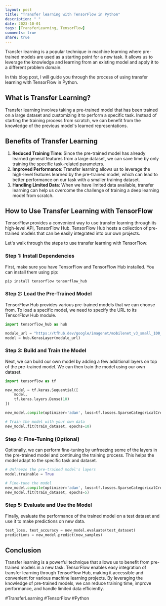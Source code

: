 ```yaml
---
layout: post
title: "Transfer learning with TensorFlow in Python"
description: " "
date: 2023-10-01
tags: [TransferLearning, TensorFlow]
comments: true
share: true
---
```


Transfer learning is a popular technique in machine learning where pre-trained models are used as a starting point for a new task. It allows us to leverage the knowledge and learning from an existing model and apply it to a different problem domain.

In this blog post, I will guide you through the process of using transfer learning with TensorFlow in Python.

## What is Transfer Learning?

Transfer learning involves taking a pre-trained model that has been trained on a large dataset and customizing it to perform a specific task. Instead of starting the training process from scratch, we can benefit from the knowledge of the previous model's learned representations.

## Benefits of Transfer Learning

1. **Reduced Training Time**: Since the pre-trained model has already learned general features from a large dataset, we can save time by only training the specific task-related parameters.
2. **Improved Performance**: Transfer learning allows us to leverage the high-level features learned by the pre-trained model, which can lead to better performance on our task with a smaller training dataset.
3. **Handling Limited Data**: When we have limited data available, transfer learning can help us overcome the challenge of training a deep learning model from scratch.

## How to Use Transfer Learning with TensorFlow

TensorFlow provides a convenient way to use transfer learning through its high-level API, TensorFlow Hub. TensorFlow Hub hosts a collection of pre-trained models that can be easily integrated into our own projects.

Let's walk through the steps to use transfer learning with TensorFlow:

### Step 1: Install Dependencies

First, make sure you have TensorFlow and TensorFlow Hub installed. You can install them using pip:

```python
pip install tensorflow tensorflow_hub
```

### Step 2: Load the Pre-Trained Model

TensorFlow Hub provides various pre-trained models that we can choose from. To load a specific model, we need to specify the URL to its TensorFlow Hub module.

```python
import tensorflow_hub as hub

module_url = "https://tfhub.dev/google/imagenet/mobilenet_v3_small_100_224/classification/5"
model = hub.KerasLayer(module_url)
```

### Step 3: Build and Train the Model

Next, we can build our own model by adding a few additional layers on top of the pre-trained model. We can then train the model using our own dataset.

```python
import tensorflow as tf

new_model = tf.keras.Sequential([
    model,
    tf.keras.layers.Dense(10)
])

new_model.compile(optimizer='adam', loss=tf.losses.SparseCategoricalCrossentropy(from_logits=True), metrics=['accuracy'])

# Train the model with your own data
new_model.fit(train_dataset, epochs=10)
```

### Step 4: Fine-Tuning (Optional)

Optionally, we can perform fine-tuning by unfreezing some of the layers in the pre-trained model and continuing the training process. This helps the model adapt to the specific task and dataset.

```python
# Unfreeze the pre-trained model's layers
model.trainable = True

# Fine-tune the model
new_model.compile(optimizer='adam', loss=tf.losses.SparseCategoricalCrossentropy(from_logits=True), metrics=['accuracy'])
new_model.fit(train_dataset, epochs=5)
```

### Step 5: Evaluate and Use the Model

Finally, evaluate the performance of the trained model on a test dataset and use it to make predictions on new data.

```python
test_loss, test_accuracy = new_model.evaluate(test_dataset)
predictions = new_model.predict(new_samples)
```

## Conclusion

Transfer learning is a powerful technique that allows us to benefit from pre-trained models in a new task. TensorFlow enables easy integration of transfer learning through TensorFlow Hub, making it accessible and convenient for various machine learning projects. By leveraging the knowledge of pre-trained models, we can reduce training time, improve performance, and handle limited data efficiently.

#TransferLearning #TensorFlow #Python